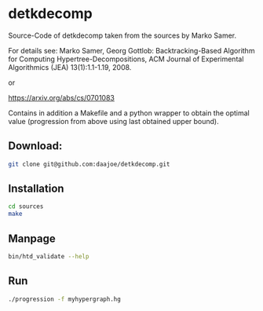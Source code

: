 # detkdecomp
Source-Code of detkdecomp taken from the sources by Marko Samer.

For details see: Marko Samer, Georg Gottlob: Backtracking-Based Algorithm for Computing Hypertree-Decompositions, ACM Journal of Experimental Algorithmics (JEA) 13(1):1.1-1.19, 2008.

or

https://arxiv.org/abs/cs/0701083


Contains in addition a Makefile and a python wrapper to obtain the optimal value (progression from above using last obtained upper bound). 

## Download:
```bash
git clone git@github.com:daajoe/detkdecomp.git
````

## Installation
```bash
cd sources
make
````

## Manpage
```bash
bin/htd_validate --help
```

## Run
```bash
./progression -f myhypergraph.hg
```

